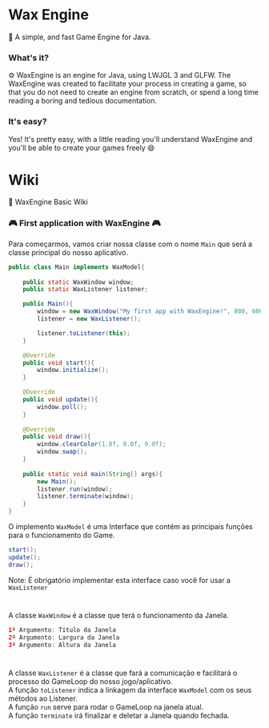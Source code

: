 # Wax Engine
💫 A simple, and fast Game Engine for Java.

### What's it?
⚙️ WaxEngine is an engine for Java, using LWJGL 3 and GLFW.
The WaxEngine was created to facilitate your process in creating a game, so that you do not need to create an engine from scratch, or spend a long time reading a boring and tedious documentation.

### It's easy?
Yes! It's pretty easy, with a little reading you'll understand WaxEngine and you'll be able to create your games freely 😄
# Wiki
📒 WaxEngine Basic Wiki
<br/>
### 🎮 First application with WaxEngine 🎮
Para começarmos, vamos criar nossa classe com o nome `Main` que será a classe principal do nosso aplicativo.
<br/>
```java
public class Main implements WaxModel{
	
	public static WaxWindow window;
	public static WaxListener listener;

	public Main(){
	    window = new WaxWindow("My first app with WaxEngine!", 800, 600);
	    listener = new WaxListener();

	    listener.toListener(this);
	}

	@Override
	public void start(){
	    window.initialize();
	}

	@Override
	public void update(){
	    window.poll();
	} 
	
	@Override
	public void draw(){
	    window.clearColor(1.0f, 0.0f, 0.0f);
	    window.swap();
	}
	
	public static void main(String[] args){
	    new Main();
	    listener.run(window);
	    listener.terminate(window);
	}
}
```
O implemento `WaxModel` é uma Interface que contém as principais funções para o funcionamento do Game.
```java
start();
update();
draw();
```
Note: É obrigatório implementar esta interface caso você for usar a `WaxListener`
#
A classe `WaxWindow` é a classe que terá o funcionamento da Janela.
```java
1º Argumento: Título da Janela
2º Argumento: Largura da Janela
3º Argumento: Altura da Janela
```
#
A classe `WaxListener` é a classe que fará a comunicação e facilitará o processo do GameLoop do nosso jogo/aplicativo.
<br/>
A função `toListener` indica a linkagem da interface `WaxModel` com os seus métodos ao Listener.
<br/>
A função `run` serve para rodar o GameLoop na janela atual.
<br/>
A função `terminate` irá finalizar e deletar a Janela quando fechada.
